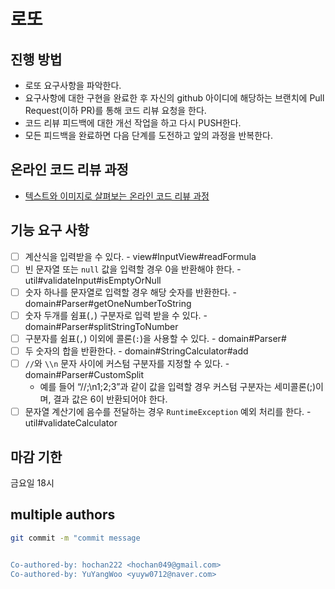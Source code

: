 # 로또
## 진행 방법
* 로또 요구사항을 파악한다.
* 요구사항에 대한 구현을 완료한 후 자신의 github 아이디에 해당하는 브랜치에 Pull Request(이하 PR)를 통해 코드 리뷰 요청을 한다.
* 코드 리뷰 피드백에 대한 개선 작업을 하고 다시 PUSH한다.
* 모든 피드백을 완료하면 다음 단계를 도전하고 앞의 과정을 반복한다.

## 온라인 코드 리뷰 과정
* [텍스트와 이미지로 살펴보는 온라인 코드 리뷰 과정](https://github.com/next-step/nextstep-docs/tree/master/codereview)

## 기능 요구 사항 

- [ ] 계산식을 입력받을 수 있다. - view#InputView#readFormula
- [ ] 빈 문자열 또는 `null` 값을 입력할 경우 0을 반환해야 한다. - util#validateInput#isEmptyOrNull
- [ ] 숫자 하나를 문자열로 입력할 경우 해당 숫자를 반환한다. - domain#Parser#getOneNumberToString
- [ ] 숫자 두개를 쉼표(`,`) 구분자로 입력 받을 수 있다. - domain#Parser#splitStringToNumber
- [ ] 구분자를 쉼표(`,`) 이외에 콜론(`:`)을 사용할 수 있다. - domain#Parser#
- [ ] 두 숫자의 합을 반환한다. - domain#StringCalculator#add
- [ ] `//`와 `\\n` 문자 사이에 커스텀 구분자를 지정할 수 있다. - domain#Parser#CustomSplit
  - 예를 들어 “//;\n1;2;3”과 같이 값을 입력할 경우 커스텀 구분자는 세미콜론(;)이며, 결과 값은 6이 반환되어야 한다.
- [ ] 문자열 계산기에 음수를 전달하는 경우 `RuntimeException` 예외 처리를 한다. - util#validateCalculator

## 마감 기한

금요일 18시

## multiple authors

```bash
git commit -m "commit message


Co-authored-by: hochan222 <hochan049@gmail.com>
Co-authored-by: YuYangWoo <yuyw0712@naver.com>
```
